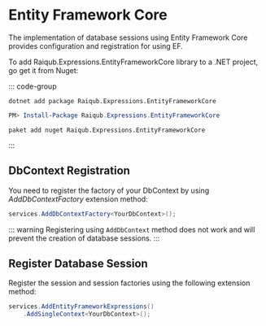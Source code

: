 # Entity Framework Core

The implementation of database sessions using Entity Framework Core provides configuration and registration for using EF.

To add Raiqub.Expressions.EntityFrameworkCore library to a .NET project, go get it from Nuget:

::: code-group

```shell [.NET CLI]
dotnet add package Raiqub.Expressions.EntityFrameworkCore
```

```powershell [Powershell]
PM> Install-Package Raiqub.Expressions.EntityFrameworkCore
```

```shell [Paket]
paket add nuget Raiqub.Expressions.EntityFrameworkCore
```

:::

## DbContext Registration

You need to register the factory of your DbContext by using _AddDbContextFactory_ extension method:

```csharp
services.AddDbContextFactory<YourDbContext>();
```

::: warning
Registering using `AddDbContext` method does not work and will prevent the creation of database sessions.
:::

## Register Database Session

Register the session and session factories using the following extension method:

```csharp
services.AddEntityFrameworkExpressions()
    .AddSingleContext<YourDbContext>();
```